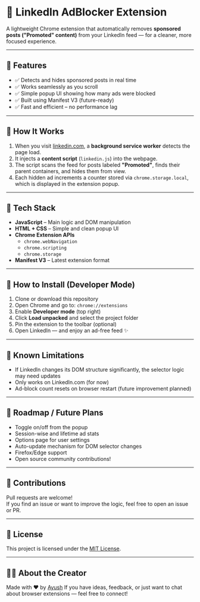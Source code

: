 # 🔕 LinkedIn AdBlocker Extension

A lightweight Chrome extension that automatically removes **sponsored posts ("Promoted" content)** from your LinkedIn feed — for a cleaner, more focused experience.

---

## 🚀 Features

- ✅ Detects and hides sponsored posts in real time
- ✅ Works seamlessly as you scroll
- ✅ Simple popup UI showing how many ads were blocked
- ✅ Built using Manifest V3 (future-ready)
- ✅ Fast and efficient – no performance lag

---

## 🧠 How It Works

1. When you visit [linkedin.com](https://www.linkedin.com), a **background service worker** detects the page load.
2. It injects a **content script** (`linkedin.js`) into the webpage.
3. The script scans the feed for posts labeled **"Promoted"**, finds their parent containers, and hides them from view.
4. Each hidden ad increments a counter stored via `chrome.storage.local`, which is displayed in the extension popup.

---

## 🧰 Tech Stack

- **JavaScript** – Main logic and DOM manipulation
- **HTML + CSS** – Simple and clean popup UI
- **Chrome Extension APIs**
  - `chrome.webNavigation`
  - `chrome.scripting`
  - `chrome.storage`
- **Manifest V3** – Latest extension format

---

## 🧪 How to Install (Developer Mode)

1. Clone or download this repository
2. Open Chrome and go to: `chrome://extensions`
3. Enable **Developer mode** (top right)
4. Click **Load unpacked** and select the project folder
5. Pin the extension to the toolbar (optional)
6. Open LinkedIn — and enjoy an ad-free feed ✨

---

## 🐞 Known Limitations

- If LinkedIn changes its DOM structure significantly, the selector logic may need updates
- Only works on LinkedIn.com (for now)
- Ad-block count resets on browser restart (future improvement planned)

---

## 🧭 Roadmap / Future Plans

- Toggle on/off from the popup
- Session-wise and lifetime ad stats
- Options page for user settings
- Auto-update mechanism for DOM selector changes
- Firefox/Edge support
- Open source community contributions!

---

## 🤝 Contributions

Pull requests are welcome!  
If you find an issue or want to improve the logic, feel free to open an issue or PR.

---

## 📜 License

This project is licensed under the [MIT License](LICENSE).

---

## 🙋‍♂️ About the Creator

Made with ❤️ by [Ayush](https://www.linkedin.com/in/ayush-verma-jsr25/)
If you have ideas, feedback, or just want to chat about browser extensions — feel free to connect!
